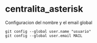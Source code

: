 # centralita_asterisk

Configuracion del nombre y el email global
```git
git config --global user.name "usuario"
git config --global user.email MAIL
```